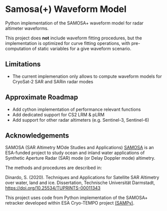 # Samosa(+) Waveform Model

Python implementation of the SAMOSA+ waveform model for radar altimeter waveforms. 

This project does **not** include waveform fitting procedures, but the implementation 
is optimized for curve fitting operations, with pre-computation of static variables 
for a give waveform scenario.

## Limitations 

- The current implemenation only allows to compute waveform models for CryoSat-2 SAR and SARin radar modes

## Approximate Roadmap

- Add cython implementation of performance relevant functions
- Add dedicated support for CS2 LRM & pLRM
- Add support for other radar altimeters (e.g. Sentinel-3, Sentinel-6)

## Acknowledgements

SAMOSA (SAR Altimetry MOde Studies and Applications) [SAMOSA](https://www.satoc.eu/projects/samosa/) 
is an ESA-funded project to study ocean and inland water applications of Synthetic Aperture 
Radar (SAR) mode (or Delay Doppler mode) altimetry. 

The methods and procedures are described in: 

Dinardo, S. (2020). Techniques and Applications for Satellite SAR Altimetry over water, land and ice. 
Dissertation, Technische Universität Darmstadt, https://doi.org/10.25534/TUPRINTS-00011343 

This project uses code from Python implementation of the SAMOSA+ retracker developed within ESA 
Cryo-TEMPO project [(SAMPy)](https://github.com/cls-obsnadir-dev/SAMPy).